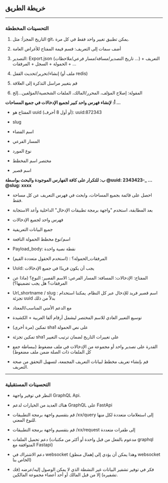 ## خريطة الطريق

---

### التحسينات المخططة

1. التاريخ المجزأ: مثل git، يمكن تطبيق تغيير واحد فقط في كل مرة.

2. أضف سمات إلى التعريف: قسم قيمة المفتاح للأغراض العامة

3. التصدير: Export.json (تاريخ التصدير/مسافة/مسار فرعي/ملاحظات ...) + التعريف + الحمولة + السجل + المرفقات ...

4. إنشاء/تحرير/تحديث القفل (ملف أو redis)

5. قم بتغيير مراسل التذكرة إلى العلاقة

6. المقولة: إصلاح المؤلف، المحرر/المالك، الملفات الشخصية/المؤلفين...إلخ

**أ: لإنشاء فهرس واحد كبير لجميع الإدخالات في جميع المساحات ...**

- المفتاح هو uuid (أو أول 8 أحرف): uuid:872343

- slug

- اسم الفضاء

- المسار الفرعي

- نوع المورد

- مختصر اسم المخطط

- اسم قصير

**ب: للتكرار على كافة الفهارس الموجودة والبحث بواسطة @uuid: 2343423-\_ ... @slug: xxxx**

- احصل على قائمة بجميع المساحات، وابحث في فهرس التعريف عن كل مساحة فقط.

- بعد المطابقة، استخدم "واجهة برمجة تطبيقات الإدخال" الداخلية وأعد الاستجابة

- فهرس واحد لجميع الإدخالات

- جميع البيانات التعريفية

- اسم/نوع مخطط الحمولة النافعة

- Payload_body: نقطة نصية واحدة

- المرفقات_الحمولة؟ : (استخدم الحقول متعددة القيم)

- Uuid: يجب أن يكون فريدًا في جميع الإدخالات

- المفتاح: الإدخالات: المسافة: المسار الفرعي: الاسم القصير: النوع؟ (ماذا عن المرفقات؟ هل يجب تضمينها؟)

- Url_shortname / slug : اسم قصير فريد للإدخال عبر كل النظام. يمكننا استخدام تجزئة uuid بدلاً من ذلك

- مع الدعم الأمني ​​المناسب/المعتاد

- توسيع التعبير العادي للاسم المختصر ليشمل أرقام ألفا العربية + الكشيدة

- تمكين (مرة أخرى) sha1 على نص الحمولة

- تمكين تجزئة sha1 على تغييرات التاريخ لضمان ترتيب التغيير

- القدرة على تصدير واحد أو مجموعة من الإدخالات في ملف مضغوط (ببساطة جمع كل الملفات ذات الصلة ضمن ملف مضغوط)

- قم بإنشاء تعريف مخطط لبيانات التعريف المجمعة، لتسهيل التحقق من صحة التعريف.

---

### التحسينات المستقبلية

- النظر في توفير واجهة GraphQL Api.

- هناك العديد من الخيارات لدعم GraphQL على FastApi

- قم بتقسيم واجهة برمجة التطبيقات /xx/query إلى استعلامات متعددة لكل منها للنوع المعني.

- قم بتقسيم واجهة برمجة التطبيقات /xx/request إلى طفرات متعددة

- دعم تحميل الملفات (مدعوم بالفعل من قبل واحدة أو أكثر من مكتبات graphql المتوافقة مع Fastapi)

- دعم الاشتراك في websocket (وهذا يمكن أن يؤدي إلى إهمال منطق websocket الخاص بنا)

- فكر في توفير تشفير البيانات غير النشطة الذي لا يمكن الوصول إليه/عرضه (فك تشفيره) إلا من قبل المالك أو أحد أعضاء مجموعة المالكين.

